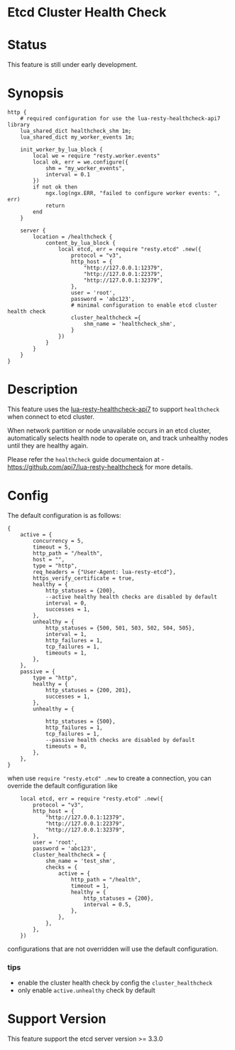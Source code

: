 Etcd Cluster Health Check
========

Status
========

This feature is still under early development.

Synopsis
========

```nginx
http {
    # required configuration for use the lua-resty-healthcheck-api7 library
    lua_shared_dict healthcheck_shm 1m;
    lua_shared_dict my_worker_events 1m;

    init_worker_by_lua_block {
        local we = require "resty.worker.events"
        local ok, err = we.configure({
            shm = "my_worker_events",
            interval = 0.1
        })
        if not ok then
            ngx.log(ngx.ERR, "failed to configure worker events: ", err)
            return
        end
    }

    server {
        location = /healthcheck {
            content_by_lua_block {
                local etcd, err = require "resty.etcd" .new({
                    protocol = "v3",
                    http_host = {
                        "http://127.0.0.1:12379", 
                        "http://127.0.0.1:22379",
                        "http://127.0.0.1:32379",
                    },
                    user = 'root',
                    password = 'abc123',
                    # minimal configuration to enable etcd cluster health check
                    cluster_healthcheck ={
                        shm_name = 'healthcheck_shm',
                    }
                })
            }
        }
    }
}
```

Description
========

This feature uses the [lua-resty-healthcheck-api7](https://github.com/api7/lua-resty-healthcheck) to support `healthcheck` when connect to etcd cluster.

When network partition or node unavailable occurs in an etcd cluster, automatically selects health node to operate on, and track unhealthy nodes until they are healthy again.

Please refer the `healthcheck` guide documentaion at - https://github.com/api7/lua-resty-healthcheck for more details.

Config
========

The default configuration is as follows:

```
{
    active = {
        concurrency = 5,
        timeout = 5,
        http_path = "/health",
        host = "",
        type = "http",
        req_headers = {"User-Agent: lua-resty-etcd"},
        https_verify_certificate = true,
        healthy = {
            http_statuses = {200},
            --active healthy health checks are disabled by default
            interval = 0,
            successes = 1,
        },
        unhealthy = {
            http_statuses = {500, 501, 503, 502, 504, 505},
            interval = 1,
            http_failures = 1,
            tcp_failures = 1,
            timeouts = 1,
        },
    },
    passive = {
        type = "http",
        healthy = {
            http_statuses = {200, 201},
            successes = 1,
        },
        unhealthy = {
        
            http_statuses = {500},
            http_failures = 1,
            tcp_failures = 1,
            --passive health checks are disabled by default
            timeouts = 0,
        },
    },
}
```

when use `require "resty.etcd" .new` to create a connection, you can override the default configuration like

```
    local etcd, err = require "resty.etcd" .new({
        protocol = "v3",
        http_host = {
            "http://127.0.0.1:12379",
            "http://127.0.0.1:22379",
            "http://127.0.0.1:32379",
        },
        user = 'root',
        password = 'abc123',
        cluster_healthcheck = {
            shm_name = 'test_shm',
            checks = {
                active = {
                    http_path = "/health",
                    timeout = 1,
                    healthy = {
                        http_statuses = {200},
                        interval = 0.5,
                    },
                },
            },
        },
    })
```

configurations that are not overridden will use the default configuration.

### tips
- enable the cluster health check by config the `cluster_healthcheck`
- only enable `active.unhealthy` check by default

Support Version
========
This feature support the etcd server version >= 3.3.0